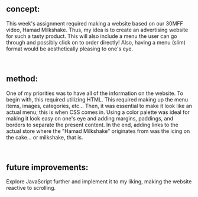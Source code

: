 ## **concept:**

This week's assignment required making a website based on our 30MFF video, Hamad Milkshake. Thus, my idea is to create an advertising website for such a tasty product. This will also include a menu the user can go through and possibly click on to order directly! Also, having a menu (slim) format would be aesthetically pleasing to one's eye.

<br>

## **method:**

One of my priorities was to have all of the information on the website. To begin with, this required utilizing HTML. This required making up the menu items, images, categories, etc... Then, it was essential to make it look like an actual menu; this is when CSS comes in. Using a color palette was ideal for making it look easy on one's eye and adding margins, paddings, and borders to separate the present content. In the end, adding links to the actual store where the "Hamad Milkshake" originates from was the icing on the cake... or milkshake, that is.

<br>

## **future improvements:**

Explore JavaScript further and implement it to my liking, making the website reactive to scrolling.
